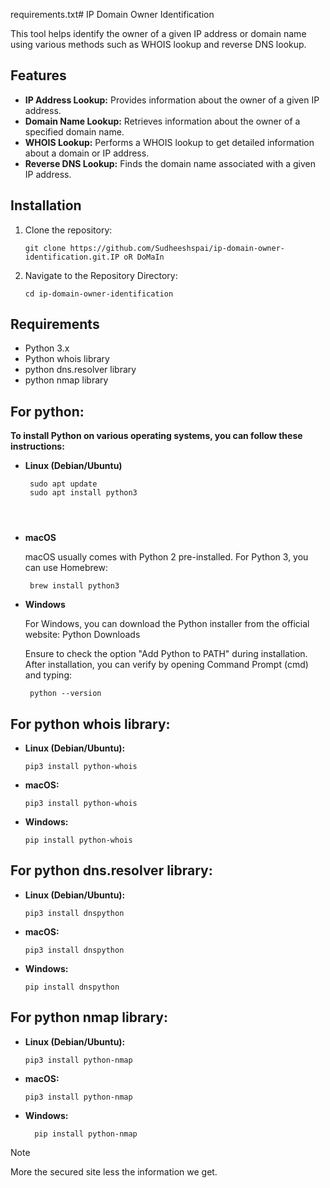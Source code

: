 requirements.txt# IP Domain Owner Identification

This tool helps identify the owner of a given IP address or domain name using various methods such as WHOIS lookup and reverse DNS lookup.

## Features

- **IP Address Lookup:** Provides information about the owner of a given IP address.
- **Domain Name Lookup:** Retrieves information about the owner of a specified domain name.
- **WHOIS Lookup:** Performs a WHOIS lookup to get detailed information about a domain or IP address.
- **Reverse DNS Lookup:** Finds the domain name associated with a given IP address.

## Installation

1. Clone the repository:

   ```
   git clone https://github.com/Sudheeshspai/ip-domain-owner-identification.git.IP oR DoMaIn 

2. Navigate to the Repository Directory:

     ```
     cd ip-domain-owner-identification
 ## Requirements

- Python 3.x
- Python whois library
- python dns.resolver library
- python nmap library
## For python:
 **To install Python on various operating systems, you can follow these instructions:**
- **Linux (Debian/Ubuntu)**
  ```
   sudo apt update
   sudo apt install python3


 
- **macOS**

  macOS usually comes with Python 2 pre-installed. For Python 3, you can use Homebrew:
  ```
   brew install python3

- **Windows**

  For Windows, you can download the Python installer from the official website: Python Downloads

  Ensure to check the option "Add Python to PATH" during installation. After installation, you can verify by opening Command Prompt (cmd) and typing:

     ```
      python --version
## For python whois library:
 
- **Linux (Debian/Ubuntu):**

  ```
  pip3 install python-whois

- **macOS:**
   ```
  pip3 install python-whois

- **Windows:**
   ```
   pip install python-whois
   
 ## For python dns.resolver library:
- **Linux (Debian/Ubuntu):**

  ```
  pip3 install dnspython

- **macOS:**
   ```
  pip3 install dnspython

- **Windows:**
   ```
   pip install dnspython
## For python nmap library:
 
- **Linux (Debian/Ubuntu):**

  ```
  pip3 install python-nmap

- **macOS:**
   ```
  pip3 install python-nmap

- **Windows:**
  ```
    pip install python-nmap
> [!NOTE]
> More the secured site less the information we get.

      
   

    


    



